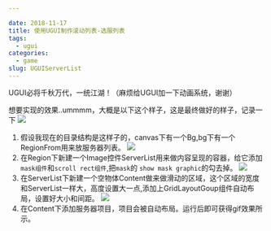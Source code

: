 ```yaml
---

date: 2018-11-17
title: 使用UGUI制作滚动列表-选服列表
tags: 
  - ugui
categories: 
  - game
slug: UGUIServerList
---
```

UGUI必将千秋万代，一统江湖！（麻烦给UGUI加一下动画系统，谢谢）
<!-- more -->

想要实现的效果..ummmm，大概是以下这个样子，这是最终做好的样子，记录一下
![](https://image.xiaomo.info/unity3d/ugui/serverList/serverList.gif)


1. 假设我现在的目录结构是这样子的，canvas下有一个Bg,bg下有一个RegionFrom用来放服务器列表。
![](https://image.xiaomo.info/unity3d/ugui/serverList/fileTree1.png)
2. 在Region下新建一个Image控件ServerList用来做内容呈现的容器，给它添加`mask组件`和`scroll rect组件`,把`mask`的 `show mask graphic`的勾去掉。
![](https://image.xiaomo.info/unity3d/ugui/serverList/fileTree3.png)
3. 在ServerList下新建一个空物体Content做来做滑动的区域，这个区域的宽度和ServerList一样大，高度设置大一点,添加上GridLayoutGoup组件自动布局，设置好大小和间距。
![](https://image.xiaomo.info/unity3d/ugui/serverList/fileTree2.png)
4. 在Content下添加服务器项目，项目会被自动布局。运行后即可获得gif效果所示。



